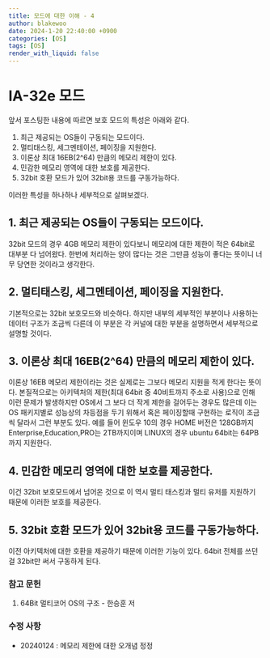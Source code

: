 ```yaml
---
title: 모드에 대한 이해 - 4
author: blakewoo
date: 2024-1-20 22:40:00 +0900
categories: [OS]
tags: [OS]
render_with_liquid: false
---
```


# IA-32e 모드

앞서 포스팅한 내용에 따르면 보호 모드의 특성은 아래와 같다.

1. 최근 제공되는 OS들이 구동되는 모드이다.
2. 멀티태스킹, 세그멘테이션, 페이징을 지원한다.
3. 이론상 최대 16EB(2^64) 만큼의 메모리 제한이 있다.
4. 민감한 메모리 영역에 대한 보호를 제공한다.
5. 32bit 호환 모드가 있어 32bit용 코드를 구동가능하다.

이러한 특성을 하나하나 세부적으로 살펴보겠다.

## 1. 최근 제공되는 OS들이 구동되는 모드이다.   
32bit 모드의 경우 4GB 메모리 제한이 있다보니 메모리에 대한 제한이 적은 64bit로 대부분 다 넘어왔다.
한번에 처리하는 양이 많다는 것은 그만큼 성능이 좋다는 뜻이니 너무 당연한 것이라고 생각한다.

## 2. 멀티태스킹, 세그멘테이션, 페이징을 지원한다.   
기본적으로는 32bit 보호모드와 비슷하다. 하지만 내부의 세부적인 부분이나 사용하는 데이터 구조가
조금씩 다른데 이 부분은 각 커널에 대한 부분을 설명하면서 세부적으로 설명할 것이다.

## 3. 이론상 최대 16EB(2^64) 만큼의 메모리 제한이 있다.
이론상 16EB 메모리 제한이라는 것은 실제로는 그보다 메모리 지원을 적게 한다는 뜻이다.
본질적으로는 아키텍처의 제한(최대 64bit 중 40비트까지 주소로 사용)으로 인해 이런 문제가 발생하지만
OS에서 그 보다 더 작게 제한을 걸어두는 경우도 많은데 이는 OS 패키지별로 성능상의 차등점을 두기 위해서 혹은
페이징할때 구현하는 로직이 조금씩 달라서 그런 부분도 있다.
예를 들어 윈도우 10의 경우 HOME 버전은 128GB까지 Enterprise,Education,PRO는 2TB까지이며
LINUX의 경우 ubuntu 64bit는 64PB까지 지원한다.

## 4. 민감한 메모리 영역에 대한 보호를 제공한다.   
이건 32bit 보호모드에서 넘어온 것으로 이 역시 멀티 태스킹과 멀티 유저를 지원하기 때문에
이러한 보호를 제공한다.

## 5. 32bit 호환 모드가 있어 32bit용 코드를 구동가능하다.
이전 아키텍처에 대한 호환을 제공하기 때문에 이러한 기능이 있다. 64bit 전체를 쓰던걸
32bit만 써서 구동하게 된다.


### 참고 문헌
1. 64Bit 멀티코어 OS의 구조 - 한승훈 저


### 수정 사항
- 20240124 : 메모리 제한에 대한 오개념 정정

